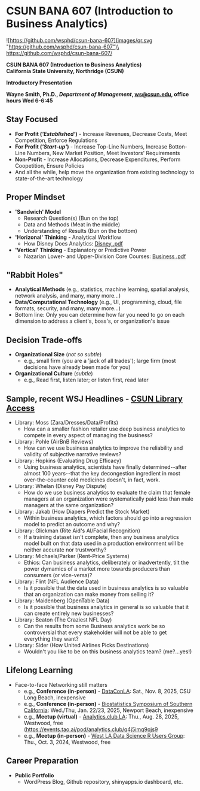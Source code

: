 # CSUN BANA 607 (Introduction to Business Analytics)


![https://github.com/wsphd/csun-bana-607](images/qr.svg "https://github.com/wsphd/csun-bana-607")\
<https://github.com/wsphd/csun-bana-607/>

**CSUN BANA 607 (Introduction to Business Analytics)**\
**California State University, Northridge (CSUN)**

**Introductory Presentation**

**Wayne Smith, Ph.D., _Department of Management_, <ws@csun.edu>, office hours Wed 6-6:45**


## Stay Focused

* **For Profit (_'Established'_)** - Increase Revenues, Decrease Costs, Meet Competition, Enforce Regulations
* **For Profit (_'Start-up'_)** - Increase Top-Line Numbers, Increase Botton-Line Numbers, New Market Position, Meet Investors' Requirements
* **Non-Profit** - Increase Allocations, Decrease Expenditures, Perform Coopetition, Ensure Policies
* And all the while, help move the organization from existing technology to state-of-the-art technology


## Proper Mindset

* **'Sandwich' Model**
  * Research Question(s) (Bun on the top)
  * Data and Methods (Meat in the middle)
  * Understanding of Results (Bun on the bottom)
* **'Horizonal' Thinking** - Analytical Workflow
  * How Disney Does Analytics: [Disney .pdf](disney.pdf)
* **'Vertical' Thinking** - Explanatory or Predictive Power
  * Nazarian Lower- and Upper-Division Core Courses: [Business .pdf](business.pdf)


## "Rabbit Holes"

* **Analytical Methods** (e.g., statistics, machine learning, spatial analysis, network analysis, and many, many more...)
* **Data/Computational Technology** (e.g., UI, programming, cloud, file formats, security, and many, many more...)
* Bottom line: Only you can determine how far you need to go on each dimension to address a client's, boss's, or organization's issue


## Decision Trade-offs

* **Organizational Size** (_not so subtle_)
  * e.g., small firm (you are a 'jack of all trades'); large firm (most decisions have already been made for you)
* **Organizational Culture** (_subtle_)
  * e.g., Read first, listen later; or listen first, read later


## Sample, recent WSJ Headlines - [CSUN Library Access](https://ocw.smithw.org/bus312/librarymaterials.html)

* Library: Moss (Zara/Dresses/Data/Profits)
  * How can a smaller fashion retailer use deep business analytics to compete in every aspect of managing the business?
* Library: Pohle (AirBnB Reviews)
  * How can we use business analytics to improve the reliability and validity of subjective narrative reviews?
* Library: Hopkins (Evaluating Drug Efficacy)
  * Using business analytics, scientists have finally determined--after almost 100 years--that the key decongestion ingredient in most over-the-counter cold medicines doesn't, in fact, work.
* Library: Whelan (Disney Pay Dispute)
  * How do we use business analytics to evaluate the claim that female managers at an organization were systematically paid less than male managers at the same organization?
* Library: Jakab (How Diapers Predict the Stock Market)
  * Within business analytics, which factors should go into a regression model to predict an outcome and why?
* Library: Glickman (Rite Aid's AI/Facial Recognition)
  * If a training dataset isn't complete, then any business analytics model built on that data used in a production environment will be neither accurate nor trustworthy?
* Library: Michaels/Parker (Rent-Price Systems)
  * Ethics: Can business analytics, deliberately or inadvertently, tilt the power dymamics of a market more towards producers than consumers (or vice-versa)?
* Library: Flint (NFL Audience Data)
  * Is it possible that the data used in business analytics is so valuable that an organization can make money from selling it?
* Library: Maidenberg (OpenTable Data)
  * Is it possible that business analytics in general is so valuable that it can create entirely new businesses?
* Library: Beaton (The Craziest NFL Day)
  * Can the results from some Business analytics work be so controversial that every stakeholder will not be able to get everything they want?
* Library: Sider (How United Airlines Picks Destinations)
  * Wouldn't you like to be on this business analytics team? (me?...yes!)


## Lifelong Learning

* Face-to-face Networking still matters
  * e.g., **Conference (in-person)** - [DataConLA](https://www.dataconla.com): Sat., Nov. 8, 2025, CSU Long Beach, inexpensive
  * e.g., **Conference (in-person)** - [Biostatistics Symposium of Southern California](https://biostatsymposium.org/): Wed./Thu, Jan. 22/23, 2025, Newport Beach, inexpensive
  * e.g., **Meetup (virtual)** - [Analytics.club LA](https://www.meetup.com/ac-lax/): Thu., Aug. 28, 2025, Westwood, free (<https://events.tao.ai/pod/analytics.club/q4j5imq9qjs9>
  * e.g., **Meetup (in-person)** - [West LA Data Science R Users Group](https://www.meetup.com/scasa1925/): Thu., Oct. 3, 2024, Westwood, free


## Career Preparation

* **Public Portfolio**
  * WordPress Blog, Github repository, shinyapps.io dashboard, etc.

